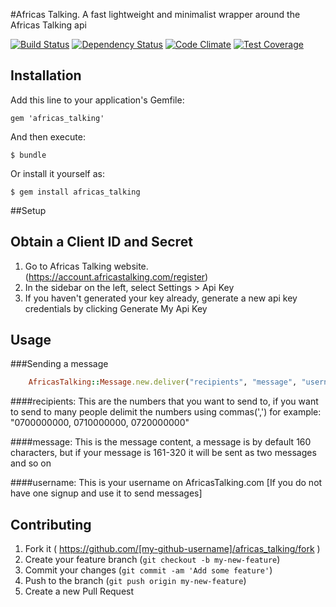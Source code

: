 #Africas Talking.
A fast lightweight and minimalist wrapper around the Africas Talking api


[![Build Status](https://travis-ci.org/chalchuck/africas-talking.svg?branch=master)](https://travis-ci.org/chalchuck/africas-talking)
[![Dependency Status](https://gemnasium.com/chalchuck/africas-talking.svg)](https://gemnasium.com/chalchuck/africas-talking)
[![Code Climate](https://codeclimate.com/github/chalchuck/africas-talking/badges/gpa.svg)](https://codeclimate.com/github/chalchuck/africas-talking)
[![Test Coverage](https://codeclimate.com/github/chalchuck/africas-talking/badges/coverage.svg)](https://codeclimate.com/github/chalchuck/africas-talking/coverage)

## Installation

Add this line to your application's Gemfile:

    gem 'africas_talking'

And then execute:

    $ bundle

Or install it yourself as:

    $ gem install africas_talking


##Setup

Obtain a Client ID and Secret
---
1. Go to Africas Talking website. (https://account.africastalking.com/register)
2. In the sidebar on the left, select Settings > Api Key
3. If you haven't generated your key already, generate a new api key credentials by clicking Generate My Api Key


## Usage
###Sending a message
```ruby
	AfricasTalking::Message.new.deliver("recipients", "message", "username")
```
####recipients: This are the numbers that you want to send to, if you want to send to many people delimit the numbers using commas(',') for example: "0700000000, 0710000000, 0720000000"

####message: This is the message content, a message is by default 160 characters, but if your message is 161-320 it will be sent as two messages and so on

####username: This is your username on AfricasTalking.com [If you do not have one signup and use it to send messages]
	


## Contributing

1. Fork it ( https://github.com/[my-github-username]/africas_talking/fork )
2. Create your feature branch (`git checkout -b my-new-feature`)
3. Commit your changes (`git commit -am 'Add some feature'`)
4. Push to the branch (`git push origin my-new-feature`)
5. Create a new Pull Request
